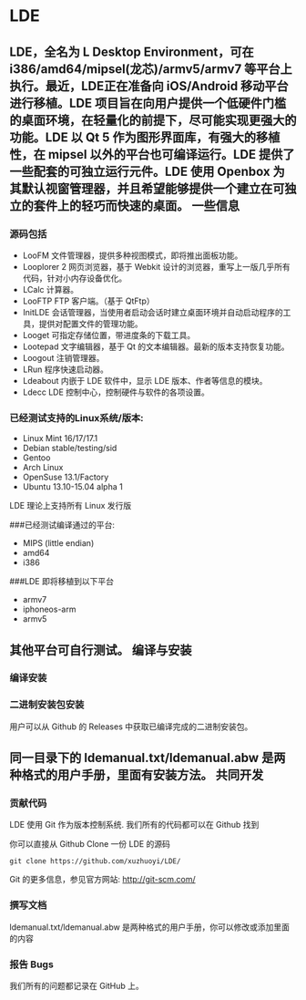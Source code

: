 LDE
===
LDE，全名为 L Desktop Environment，可在 i386/amd64/mipsel(龙芯)/armv5/armv7 等平台上执行。最近，LDE正在准备向 iOS/Android 移动平台进行移植。LDE 项目旨在向用户提供一个低硬件门槛的桌面环境，在轻量化的前提下，尽可能实现更强大的功能。LDE 以 Qt 5 作为图形界面库，有强大的移植性，在 mipsel 以外的平台也可编译运行。LDE 提供了一些配套的可独立运行元件。LDE 使用 Openbox 为其默认视窗管理器，并且希望能够提供一个建立在可独立的套件上的轻巧而快速的桌面。
一些信息
---
### 源码包括
* LooFM 文件管理器，提供多种视图模式，即将推出面板功能。
* Looplorer 2 网页浏览器，基于 Webkit 设计的浏览器，重写上一版几乎所有代码，针对小内存设备优化。
* LCalc 计算器。
* LooFTP FTP 客户端。（基于 QtFtp）
* InitLDE 会话管理器，当使用者启动会话时建立桌面环境并自动启动程序的工具，提供对配置文件的管理功能。
* Looget 可指定存储位置，带进度条的下载工具。
* Lootepad 文字编辑器，基于 Qt 的文本编辑器。最新的版本支持恢复功能。
* Loogout 注销管理器。
* LRun 程序快速启动器。
* Ldeabout 内嵌于 LDE 软件中，显示 LDE 版本、作者等信息的模块。
* Ldecc LDE 控制中心，控制硬件与软件的各项设置。

### 已经测试支持的Linux系统/版本:
* Linux Mint 16/17/17.1
* Debian stable/testing/sid
* Gentoo
* Arch Linux
* OpenSuse 13.1/Factory
* Ubuntu 13.10-15.04 alpha 1

LDE 理论上支持所有 Linux 发行版

###已经测试编译通过的平台:
* MIPS (little endian)
* amd64
* i386

###LDE 即将移植到以下平台
* armv7
* iphoneos-arm
* armv5

其他平台可自行测试。
编译与安装
---
### 编译安装


### 二进制安装包安装
用户可以从 Github 的 Releases 中获取已编译完成的二进制安装包。

同一目录下的 ldemanual.txt/ldemanual.abw 是两种格式的用户手册，里面有安装方法。
共同开发
---
### 贡献代码
LDE 使用 Git 作为版本控制系统. 我们所有的代码都可以在 Github 找到

你可以直接从 Github Clone 一份 LDE 的源码

    git clone https://github.com/xuzhuoyi/LDE/
Git 的更多信息，参见官方网站: http://git-scm.com/
### 撰写文档
ldemanual.txt/ldemanual.abw 是两种格式的用户手册，你可以修改或添加里面的内容
### 报告 Bugs
我们所有的问题都记录在 GitHub 上。
